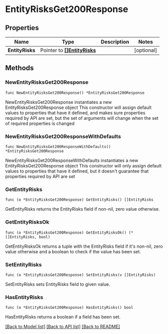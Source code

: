 # EntityRisksGet200Response

## Properties

Name | Type | Description | Notes
------------ | ------------- | ------------- | -------------
**EntityRisks** | Pointer to [**[]EntityRisks**](EntityRisks.md) |  | [optional] 

## Methods

### NewEntityRisksGet200Response

`func NewEntityRisksGet200Response() *EntityRisksGet200Response`

NewEntityRisksGet200Response instantiates a new EntityRisksGet200Response object
This constructor will assign default values to properties that have it defined,
and makes sure properties required by API are set, but the set of arguments
will change when the set of required properties is changed

### NewEntityRisksGet200ResponseWithDefaults

`func NewEntityRisksGet200ResponseWithDefaults() *EntityRisksGet200Response`

NewEntityRisksGet200ResponseWithDefaults instantiates a new EntityRisksGet200Response object
This constructor will only assign default values to properties that have it defined,
but it doesn't guarantee that properties required by API are set

### GetEntityRisks

`func (o *EntityRisksGet200Response) GetEntityRisks() []EntityRisks`

GetEntityRisks returns the EntityRisks field if non-nil, zero value otherwise.

### GetEntityRisksOk

`func (o *EntityRisksGet200Response) GetEntityRisksOk() (*[]EntityRisks, bool)`

GetEntityRisksOk returns a tuple with the EntityRisks field if it's non-nil, zero value otherwise
and a boolean to check if the value has been set.

### SetEntityRisks

`func (o *EntityRisksGet200Response) SetEntityRisks(v []EntityRisks)`

SetEntityRisks sets EntityRisks field to given value.

### HasEntityRisks

`func (o *EntityRisksGet200Response) HasEntityRisks() bool`

HasEntityRisks returns a boolean if a field has been set.


[[Back to Model list]](../README.md#documentation-for-models) [[Back to API list]](../README.md#documentation-for-api-endpoints) [[Back to README]](../README.md)


